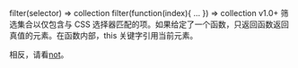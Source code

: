 filter(selector)  ⇒ collection
filter(function(index){ ... })  ⇒ collection v1.0+
筛选集合以仅包含与 CSS 选择器匹配的项。如果给定了一个函数，只返回函数返回真值的元素。在函数内部，this 关键字引用当前元素。

相反，请看[not](not.md)。